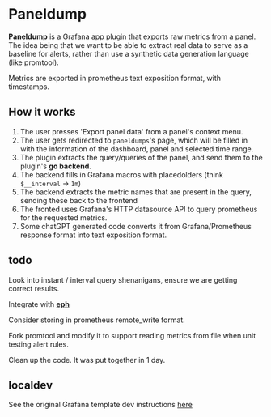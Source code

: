 # Paneldump

**Paneldump** is a Grafana app plugin that exports raw metrics from a panel. The idea being that we want to be able to extract real data to serve as a baseline for alerts, rather than use a synthetic data generation language (like promtool).

Metrics are exported in prometheus text exposition format, with timestamps.

## How it works

1. The user presses 'Export panel data' from a panel's context menu. 
2. The user gets redirected to `paneldumps`'s page, which will be filled in with the information of the dashboard, panel and selected time range. 
3. The plugin extracts the query/queries of the panel, and send them to the plugin's **go backend**. 
4. The backend fills in Grafana macros with placedolders (think `$__interval` -> `1m`) 
5. The backend extracts the metric names that are present in the query, sending these back to the frontend
6. The fronted uses Grafana's HTTP datasource API to query prometheus for the requested metrics.
7. Some chatGPT generated code converts it from Grafana/Prometheus response format into text exposition format.

## todo
Look into instant / interval query shenanigans, ensure we are getting correct results.

Integrate with [**eph**](https://github.com/JPBotelho/eph)

Consider storing in prometheus remote_write format.

Fork promtool and modify it to support reading metrics from file when unit testing alert rules.

Clean up the code. It was put together in 1 day.

## localdev

See the original Grafana template dev instructions [here](./devex.md)